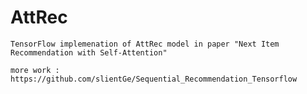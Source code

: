# AttRec
    TensorFlow implemenation of AttRec model in paper "Next Item Recommendation with Self-Attention"
    
    more work : https://github.com/slientGe/Sequential_Recommendation_Tensorflow
